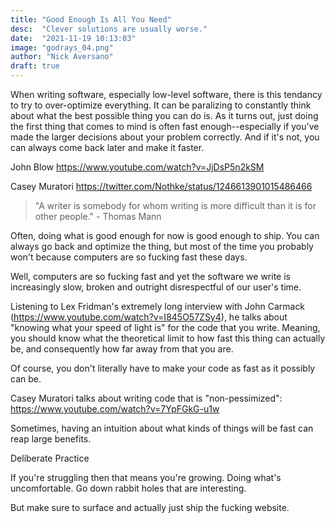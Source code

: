 ```yaml
---
title: "Good Enough Is All You Need"
desc:  "Clever solutions are usually worse."
date:  "2021-11-19 10:13:03"
image: "godrays_04.png"
author: "Nick Aversano"
draft: true
---
```


When writing software, especially low-level software, there is this tendancy to try to over-optimize everything.
It can be paralizing to constantly think about what the best possible thing you can do is.
As it turns out, just doing the first thing that comes to mind is often fast enough--especially if you've made the larger decisions about your problem correctly. And if it's not, you can always come back later and make it faster.

John Blow
https://www.youtube.com/watch?v=JjDsP5n2kSM

Casey Muratori
https://twitter.com/Nothke/status/1246613901015486466

> "A writer is somebody for whom writing is more difficult than it is for other people." - Thomas Mann

Often, doing what is good enough for now is good enough to ship.
You can always go back and optimize the thing, but most of the time you probably won't because computers are so fucking fast these days.

Well, computers are so fucking fast and yet the software we write is increasingly slow, broken and outright disrespectful of our user's time.

Listening to Lex Fridman's extremely long interview with John Carmack (https://www.youtube.com/watch?v=I845O57ZSy4), he talks about "knowing what your speed of light is" for the code that you write.
Meaning, you should know what the theoretical limit to how fast this thing can actually be, and consequently how far away from that you are.

Of course, you don't literally have to make your code as fast as it possibly can be.

Casey Muratori talks about writing code that is "non-pessimized": https://www.youtube.com/watch?v=7YpFGkG-u1w

Sometimes, having an intuition about what kinds of things will be fast can reap large benefits.


Deliberate Practice

If you're struggling then that means you're growing. Doing what's uncomfortable.
Go down rabbit holes that are interesting.

But make sure to surface and actually just ship the fucking website.


